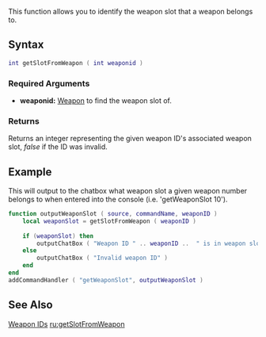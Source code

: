 This function allows you to identify the weapon slot that a weapon belongs to.

Syntax
------

``` lua
int getSlotFromWeapon ( int weaponid )
```

### Required Arguments

-   **weaponid:** [Weapon](/docs/weapon.md "wikilink") to find the weapon slot of.

### Returns

Returns an integer representing the given weapon ID's associated weapon slot, *false* if the ID was invalid.

Example
-------

This will output to the chatbox what weapon slot a given weapon number belongs to when entered into the console (i.e. 'getWeaponSlot 10').

``` lua
function outputWeaponSlot ( source, commandName, weaponID )
    local weaponSlot = getSlotFromWeapon ( weaponID )
    
    if (weaponSlot) then
        outputChatBox ( "Weapon ID " .. weaponID ..  " is in weapon slot " .. weaponSlot)
    else
        outputChatBox ( "Invalid weapon ID" )
    end
end
addCommandHandler ( "getWeaponSlot", outputWeaponSlot )
```

See Also
--------

[Weapon IDs](/docs/weapons.md "wikilink") [ru:getSlotFromWeapon](/docs/ru:getslotfromweapon.md "wikilink")
